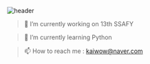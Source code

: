 ![header](https://capsule-render.vercel.app/api?type=Cylinder&color=random&height=300&section=header&text=Y00CHAN&fontSize=90)


>🔭 I’m currently working on 13th SSAFY

>🌱 I’m currently learning Python

>📫 How to reach me : kaiwow@naver.com








            
